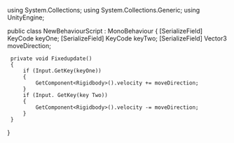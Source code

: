 using System.Collections;
using System.Collections.Generic;
using UnityEngine;

public class NewBehaviourScript : MonoBehaviour
{
     [SerializeField] KeyCode keyOne;
     [SerializeField] KeyCode keyTwo;
     [SerializeField] Vector3 moveDirection;

     private void Fixedupdate()
     {
         if (Input.GetKey(keyOne))
         {  
             GetComponent<Rigidbody>().velocity += moveDirection;
         }
         if (Input. GetKey(key Two))
         {
             GetComponent<Rigidbody>().velocity -= moveDirection;
         }
     }
 }
